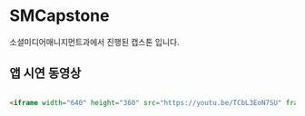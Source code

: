 # SMCapstone
소셜미디어매니지먼트과에서 진행된 캡스톤 입니다.

## 앱 시연 동영상

```markdown

<iframe width="640" height="360" src="https://youtu.be/TCbL3EoN7SU" frameborder="0" gesture="media" allowfullscreen=""></iframe>

```

